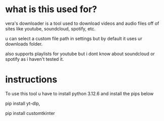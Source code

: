 # what is this used for?

vera's downloader is a tool used to download videos and audio files off of sites like youtube, soundcloud, spotify, etc.

u can select a custom file path in settings but by default it uses ur downloads folder.

also supports playlists for youtube but i dont know about soundcloud or spotify as i haven't tested it.

# instructions

To use this tool u have to install python 3.12.6 and install the pips below

pip install yt-dlp,

pip install customtkinter
